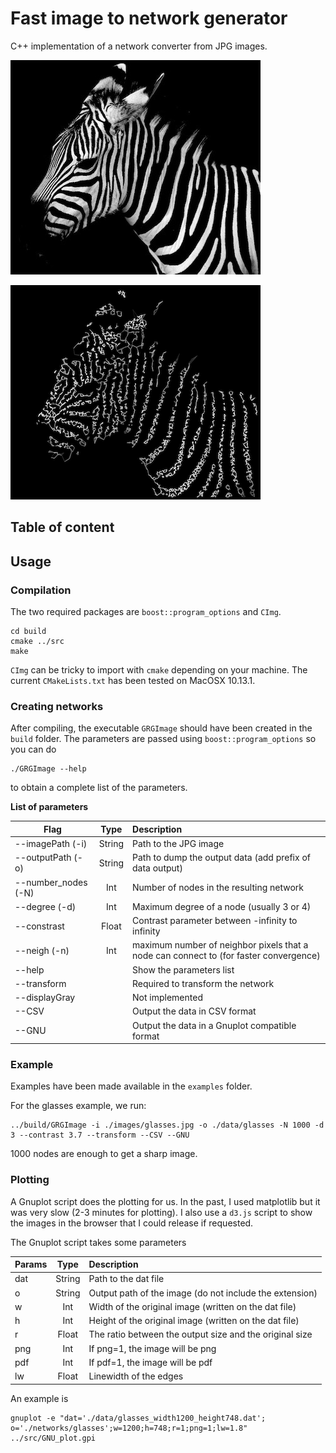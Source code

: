 
# Fast image to network generator

C++ implementation of a network converter from JPG images.

![](./examples/images/zebra_small.jpg) 

![](./examples/networks/zebra_small.png)

## Table of content



## Usage

### Compilation

The two required packages are `boost::program_options` and `CImg`.

```
cd build
cmake ../src
make
```

`CImg` can be tricky to import with `cmake` depending on your machine. The current `CMakeLists.txt` has been tested on MacOSX 10.13.1.


### Creating networks

After compiling, the executable `GRGImage` should have been created in the `build` folder. The parameters are passed using `boost::program_options` so you can do

```
./GRGImage --help
```

to obtain a complete list of the parameters.

**List of parameters**

| Flag        | Type  | Description  |
| ---------- |:-------------:| :-----|
| --imagePath (-i)     | String | Path to the JPG image |
| --outputPath (-o)    | String | Path to dump the output data (add prefix of data output) |
| --number_nodes (-N) | Int | Number of nodes in the resulting network|
| --degree (-d) | Int | Maximum degree of a node (usually 3 or 4)|
| --constrast | Float | Contrast parameter between -infinity to infinity |
| --neigh (-n) | Int | maximum number of neighbor pixels that a node can connect to (for faster convergence) |
| --help || Show the parameters list|
|--transform | | Required to transform the network |
|--displayGray | | Not implemented |
|--CSV | | Output the data in CSV format |
|--GNU | | Output the data in a Gnuplot compatible format |


### Example 

Examples have been made available in the `examples` folder. 

For the glasses example, we run: 

```
../build/GRGImage -i ./images/glasses.jpg -o ./data/glasses -N 1000 -d 3 --contrast 3.7 --transform --CSV --GNU
```

1000 nodes are enough to get a sharp image. 


### Plotting

A Gnuplot script does the plotting for us. In the past, I used matplotlib but it was very slow (2-3 minutes for plotting). I also use a `d3.js` script to show the images in the browser that I could release if requested.

The Gnuplot script takes some parameters

| Params        | Type  | Description  |
| ---------- |:-------------:| :-----|
| dat   | String | Path to the dat file|
| o | String | Output path of the image (do not include the extension) |
|w | Int | Width of the original image (written on the dat file) |
|h| Int | Height of the original image (written on the dat file) |
|r | Float | The ratio between the output size and the original size |
|png| Int | If png=1, the image will be png|
|pdf| Int | If pdf=1, the image will be pdf|
|lw | Float | Linewidth of the edges |

An example is

```
gnuplot -e "dat='./data/glasses_width1200_height748.dat'; o='./networks/glasses';w=1200;h=748;r=1;png=1;lw=1.8" ../src/GNU_plot.gpi
```









